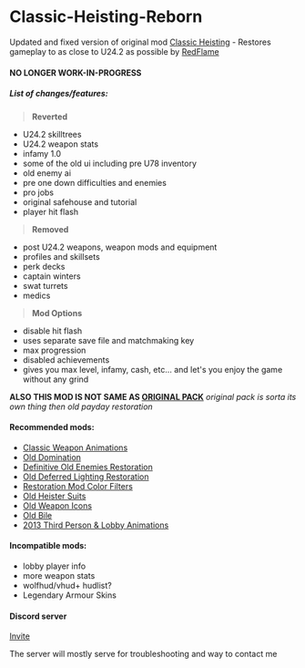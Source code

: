 # Classic-Heisting-Reborn
Updated and fixed version of original mod [Classic Heisting](https://github.com/RedFlamer/Classic-Heisting) - Restores gameplay to as close to U24.2 as possible by [RedFlame](https://modworkshop.net/user/78332) 

#### **NO LONGER WORK-IN-PROGRESS**


##### **__List of changes/features:__**
> **Reverted**
- U24.2 skilltrees
- U24.2 weapon stats
- infamy 1.0
- some of the old ui including pre U78 inventory
- old enemy ai
- pre one down difficulties and enemies
- pro jobs
- original safehouse and tutorial
- player hit flash

> **Removed**
- post U24.2 weapons, weapon mods and equipment
- profiles and skillsets
- perk decks
- captain winters
- swat turrets
- medics

> **Mod Options**
- disable hit flash
- uses separate save file and matchmaking key
- max progression
 - disabled achievements
 - gives you max level, infamy, cash, etc... and let's you enjoy the game without any grind 

**ALSO THIS MOD IS NOT SAME AS [ORIGINAL PACK](https://modworkshop.net/mod/26900)**
*original pack is sorta its own thing then old payday restoration*

#### Recommended mods:
- [Classic Weapon Animations](https://modworkshop.net/mod/27020)
- [Old Domination](https://modworkshop.net/mod/22371)
- [Definitive Old Enemies Restoration](https://modworkshop.net/mod/32870)
- [Old Deferred Lighting Restoration](https://modworkshop.net/mod/32981)
- [Restoration Mod Color Filters](https://modworkshop.net/mod/28119)
- [Old Heister Suits](https://modworkshop.net/mod/32506)
- [Old Weapon Icons](https://modworkshop.net/mod/27425)
- [Old Bile](https://modworkshop.net/mod/13064)
- [2013 Third Person & Lobby Animations](https://modworkshop.net/mod/32413)

#### Incompatible mods:
 - lobby player info
 - more weapon stats
 - wolfhud/vhud+ hudlist?
 - Legendary Armour Skins

#### Discord server
[Invite](https://discord.gg/35DZpJ4MRu)

The server will mostly serve for troubleshooting and way to contact me
